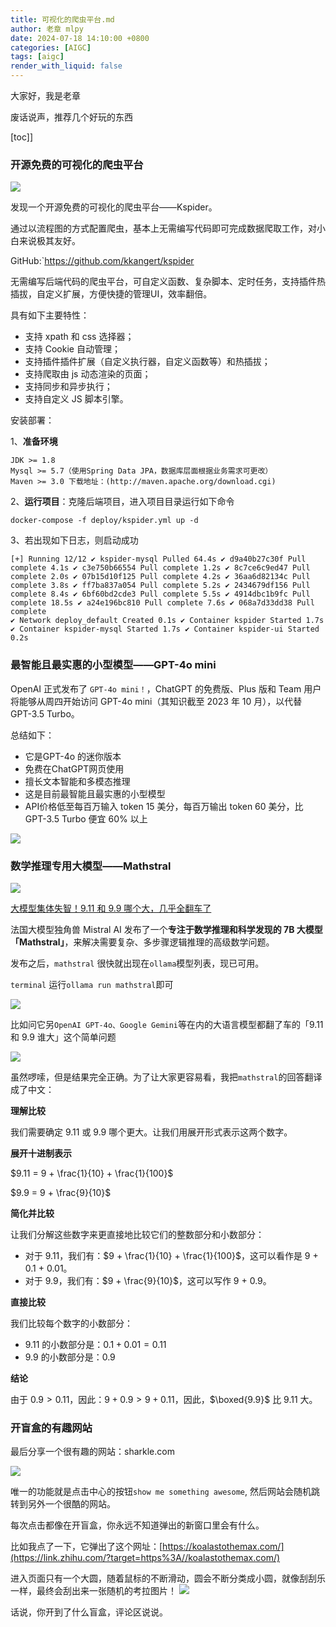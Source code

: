 ```yaml
---
title: 可视化的爬虫平台.md
author: 老章 mlpy
date: 2024-07-18 14:10:00 +0800
categories: [AIGC]
tags: [aigc]
render_with_liquid: false
---
```


大家好，我是老章

废话说声，推荐几个好玩的东西

[toc]]

### 开源免费的可视化的爬虫平台
![](https://r2blog.zhanglearning.com/2024/07/8ea1c526029699250f6c82e5d6e55c98.png)

发现一个开源免费的可视化的爬虫平台——Kspider。

通过以流程图的方式配置爬虫，基本上无需编写代码即可完成数据爬取工作，对小白来说极其友好。

GitHub:`https://github.com/kkangert/kspider

无需编写后端代码的爬虫平台，可自定义函数、复杂脚本、定时任务，支持插件热插拔，自定义扩展，方便快捷的管理UI，效率翻倍。

具有如下主要特性：

- 支持 xpath 和 css 选择器；
- 支持 Cookie 自动管理；
- 支持插件插件扩展（自定义执行器，自定义函数等）和热插拔；
- 支持爬取由 js 动态渲染的页面；
- 支持同步和异步执行；
- 支持自定义 JS 脚本引擎。

安装部署：

1、**准备环境**

```
JDK >= 1.8
Mysql >= 5.7（使用Spring Data JPA，数据库层面根据业务需求可更改）
Maven >= 3.0 下载地址：(http://maven.apache.org/download.cgi)
```

2、**运行项目**：克隆后端项目，进入项目目录运行如下命令

```
docker-compose -f deploy/kspider.yml up -d
```

3、若出现如下日志，则启动成功

```
[+] Running 12/12 ✔ kspider-mysql Pulled 64.4s ✔ d9a40b27c30f Pull complete 4.1s ✔ c3e750b66554 Pull complete 1.2s ✔ 8c7ce6c9ed47 Pull complete 2.0s ✔ 07b15d10f125 Pull complete 4.2s ✔ 36aa6d82134c Pull complete 3.8s ✔ ff7ba837a054 Pull complete 5.2s ✔ 2434679df156 Pull complete 8.4s ✔ 6bf60bd2cde3 Pull complete 5.5s ✔ 4914dbc1b9fc Pull complete 18.5s ✔ a24e196bc810 Pull complete 7.6s ✔ 068a7d33dd38 Pull complete  
✔ Network deploy_default Created 0.1s ✔ Container kspider Started 1.7s ✔ Container kspider-mysql Started 1.7s ✔ Container kspider-ui Started 0.2s
```

### 最智能且最实惠的小型模型——GPT-4o mini 

OpenAI 正式发布了 `GPT-4o mini！`，ChatGPT 的免费版、Plus 版和 Team 用户将能够从周四开始访问 GPT-4o mini（其知识截至 2023 年 10 月），以代替 GPT-3.5 Turbo。

总结如下：
- 它是GPT-4o 的迷你版本
- 免费在ChatGPT网页使用
- 擅长文本智能和多模态推理
- 这是目前最智能且最实惠的小型模型
- API价格低至每百万输入 token  15 美分，每百万输出 token 60 美分，比  GPT-3.5 Turbo 便宜 60% 以上

![](https://r2blog.zhanglearning.com/2024/07/d847ecb8a6c9ecffd4d08181952f6685.png)


### 数学推理专用大模型——Mathstral

![](https://r2blog.zhanglearning.com/2024/07/e4bf29e50d6ec813cd7741029875af87.png)


[大模型集体失智！9.11 和 9.9 哪个大，几乎全翻车了](https://mp.weixin.qq.com/s?__biz=MzA4MjYwMTc5Nw==&mid=2648988983&idx=2&sn=0037b47ca4d6f2414d38c78d1ec12831&chksm=8793cf1db0e4460b335683c8788e7129fcdeb68b8a3aeb0c202fad5b13b80e765fda0951dd1b&token=2109670373&lang=zh_CN#rd)

法国大模型独角兽 Mistral AI 发布了一个**专注于数学推理和科学发现的 7B 大模型「Mathstral」**，来解决需要复杂、多步骤逻辑推理的高级数学问题。

发布之后，`mathstral` 很快就出现在`ollama`模型列表，现已可用。

`terminal` 运行`ollama run mathstral`即可

![](https://r2blog.zhanglearning.com/2024/07/caaea2bf541b4cae2005a3433bb262c2.png)

比如问它另`OpenAI GPT-4o、Google Gemini`等在内的大语言模型都翻了车的「9.11 和 9.9 谁大」这个简单问题

![](https://r2blog.zhanglearning.com/2024/07/28a93882bef5c83e342fd0537d5c9dca.png)

虽然啰嗦，但是结果完全正确。为了让大家更容易看，我把`mathstral`的回答翻译成了中文：

**理解比较**

我们需要确定 9.11 或 9.9 哪个更大。让我们用展开形式表示这两个数字。

**展开十进制表示**

$9.11 = 9 + \frac{1}{10} + \frac{1}{100}$ 

$9.9 = 9 + \frac{9}{10}$

**简化并比较**

让我们分解这些数字来更直接地比较它们的整数部分和小数部分：
- 对于 9.11，我们有：$9 + \frac{1}{10} + \frac{1}{100}$，这可以看作是 9 + 0.1 + 0.01。
- 对于 9.9，我们有：$9 + \frac{9}{10}$，这可以写作 9 + 0.9。

**直接比较**

我们比较每个数字的小数部分：
- 9.11 的小数部分是：$0.1 + 0.01 = 0.11$ 
- 9.9 的小数部分是：$0.9$

**结论**

由于 $0.9 > 0.11$，因此：$9 + 0.9 > 9 + 0.11$，因此，$\boxed{9.9}$ 比 9.11 大。

### 开盲盒的有趣网站

最后分享一个很有趣的网站：sharkle.com

![](https://r2blog.zhanglearning.com/2024/07/a81cc130d7392962fa87dbfe65d88c31.png)

唯一的功能就是点击中心的按钮`show me something awesome`, 然后网站会随机跳转到另外一个很酷的网站。 

每次点击都像在开盲盒，你永远不知道弹出的新窗口里会有什么。

比如我点了一下，它弹出了这个网址：[https://koalastothemax.com/](https://link.zhihu.com/?target=https%3A//koalastothemax.com/)

进入页面只有一个大圆，随着鼠标的不断滑动，圆会不断分类成小圆，就像刮刮乐一样，最终会刮出来一张随机的考拉图片！
![](https://r2blog.zhanglearning.com/2024/07/b13951ebef92e5e545dfa53cdd529f82.png)


话说，你开到了什么盲盒，评论区说说。